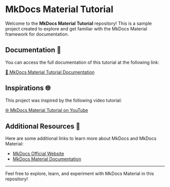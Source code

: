 # MkDocs Material Tutorial

Welcome to the **MkDocs Material Tutorial** repository! This is a sample project created to explore and get familiar with the MkDocs Material framework for documentation.

## Documentation 📄
You can access the full documentation of this tutorial at the following link:

[📄 MkDocs Material Tutorial Documentation](https://toroi01.github.io/mkdocs-material-tutorial/)

## Inspirations 🌐
This project was inspired by the following video tutorial:

[🌐 MkDocs Material Tutorial on YouTube](https://www.youtube.com/watch?v=xlABhbnNrfI&t=1s)

## Additional Resources 🔗
Here are some additional links to learn more about MkDocs and MkDocs Material:

- [MkDocs Official Website](https://www.mkdocs.org/)
- [MkDocs Material Documentation](https://squidfunk.github.io/mkdocs-material/)

---

Feel free to explore, learn, and experiment with MkDocs Material in this repository!

